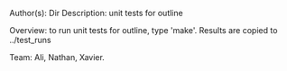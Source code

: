 Author(s): 
Dir Description: unit tests for outline

Overview:
to run unit tests for outline, type 'make'. Results are copied to ../test_runs


Team: Ali, Nathan, Xavier.
